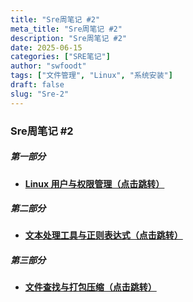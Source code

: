 ```yaml
---
title: "Sre周笔记 #2"
meta_title: "Sre周笔记 #2"
description: "Sre周笔记 #2"
date: 2025-06-15
categories: ["SRE笔记"]
author: "swfoodt"
tags: ["文件管理", "Linux", "系统安装"]
draft: false
slug: "Sre-2"
---
```


### Sre周笔记 #2

##### 第一部分

- [**Linux 用户与权限管理（点击跳转）**](/blog/sre/linux-user-permission)  

##### 第二部分

- [**文本处理工具与正则表达式（点击跳转）**](/blog/sre/text-tools-regex)  

##### 第三部分

- [**文件查找与打包压缩（点击跳转）**](/blog/sre/file-find-compress)  
